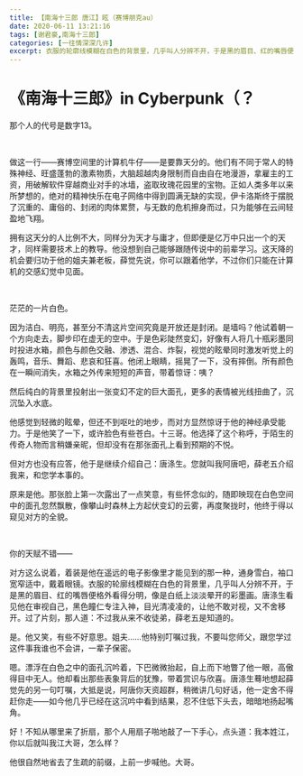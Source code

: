 ```yaml
---
title: 【南海十三郎 唐江】眩（赛博朋克au）
date: 2020-06-11 13:21:16
tags: [谢君豪,南海十三郎]
categories: [一往情深深几许]
excerpt: 衣服的轮廓线模糊在白色的背景里，几乎叫人分辨不开，于是黑的眉目、红的嘴唇便格外看得分明，像是白纸上淡淡晕开的彩墨画。
---
```




《南海十三郎》in Cyberpunk（？
==============================

那个人的代号是数字13。 

<br/>

做这一行——赛博空间里的计算机牛仔——是要靠天分的。他们有不同于常人的特殊神经、旺盛蓬勃的激素物质，大脑超越肉身限制而自由自在地漫游，拿雇主的工资，用破解软件穿越商业对手的冰墙，盗取玫瑰花园里的宝物。正如人类多年以来所梦想的，绝对的精神快乐在电子网络中得到圆满无缺的实现，伊卡洛斯终于摆脱了沉重的、庸俗的、封闭的肉体累赘，与无数的危机擦身而过，只为能够在云间轻盈地飞翔。

拥有这天分的人比例不大，同样分为天才与庸才，但即便是亿万中只出一个的天才，同样需要技术上的教导。他没想到自己能够跟随传说中的前辈学习。这天降的机会要归功于他的姐夫兼老板，薛觉先说，你可以跟着他学，不过你们只能在计算机的交感幻觉中见面。

<br/>

茫茫的一片白色。

因为洁白、明亮，甚至分不清这片空间究竟是开放还是封闭。是墙吗？他试着朝一个方向走去，脚步印在虚无的空中。于是色彩陡然变幻，好像有人将几十瓶彩墨同时投进水箱，颜色与颜色交融、渗透、混合、炸裂，视觉的眩晕同时激发听觉上的轰鸣，音乐、舞蹈、悲哀和狂喜。他闭上眼睛，摇晃了一下，没有摔倒。所有颜色在一瞬间消失，水箱之外传来短短的声音，带着惊讶：咦？

然后纯白的背景里投射出一张变幻不定的巨大面孔，更多的表情被光线扭曲了，沉沉坠入水底。

他感觉到轻微的眩晕，但还不到呕吐的地步，而对方显然惊讶于他的神经承受能力。于是他笑了一下，或许脸色有些苍白。十三哥。他选择了这个称呼，于陌生的传奇人物而言稍嫌亲昵，但却没有在那张面孔上看到预期的不悦。

但对方也没有应答，他于是继续介绍自己：唐涤生。您就叫我阿唐吧，薛老五介绍我来，和您学本事的。

原来是他。那张脸上第一次露出了一点笑意，有些怀念似的，随即映现在白色空间中的面孔忽然飘散，像攀山时森林上方起伏变幻的云雾，再度聚拢时，他终于得以窥见对方的全貌。 

<br/>

你的天赋不错——

对方这么说着，着装是他在遥远的电子影像里才能见到的那一种，通身雪白，袖口宽窄适中，戴着眼镜。衣服的轮廓线模糊在白色的背景里，几乎叫人分辨不开，于是黑的眉目、红的嘴唇便格外看得分明，像是白纸上淡淡晕开的彩墨画。唐涤生看见他在审视自己，黑色瞳仁专注入神，目光清凌凌的，让他不敢对视，又不舍移开。过了片刻，那人道：不过我从来不收徒弟，薛老五是知道的。

是。他又笑，有些不好意思。姐夫……他特别叮嘱过我，不要叫您师父，跟您学过这件事我谁也不会讲，一辈子保密。

嗯。漂浮在白色之中的面孔沉吟着，下巴微微抬起，自上而下地瞥了他一眼，高傲得目中无人。他却看出那些表象背后的犹豫，带着赏识与欣喜。唐涤生蓦地想起薛觉先的另一句叮嘱，大抵是说，阿唐你天资超群，稍微讲几句好话，他一定舍不得赶你走——如今他几乎已经在这沉吟中看到结果，忍不住低下头去，暗暗地扬起嘴角。

好！不知从哪里来了折扇，那个人用扇子啪地敲了一下手心，点头道：我本姓江，你以后就叫我江大哥，怎么样？

他很自然地省去了生疏的前缀，上前一步喊他。大哥。
